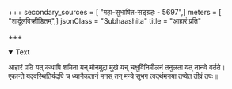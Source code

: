 +++
secondary_sources = [ "महा-सुभाषित-सङ्ग्रहः - 5697",]
meters = [ "शार्दूलविक्रीडितम्",]
jsonClass = "Subhaashita"
title = "आहारं प्रति"

+++

<details open><summary>Text</summary>

आहारं प्रति यत् कथापि शमिता यन् मौनमुद्रा मुखे यच् चक्षुर्विनिमीलनं तनुलता यत् तानवे वर्तते।  
एकान्ते यदवस्थितिर्यदपि च ध्यानैकतानं मनस् तन् मन्ये सुभग त्वदर्थमनया तप्येत तीव्रं तपः॥
</details>
